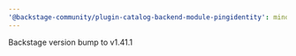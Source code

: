 ```yaml
---
'@backstage-community/plugin-catalog-backend-module-pingidentity': minor
---
```


Backstage version bump to v1.41.1
